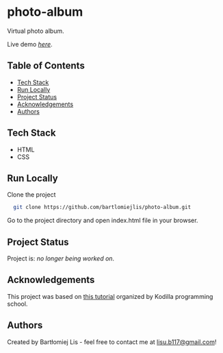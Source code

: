 # photo-album
Virtual photo album.

Live demo [_here_](https://codepen.io/lisu277/full/ExLvoGV).

## Table of Contents
* [Tech Stack](#tech-stack)
* [Run Locally](#run-locally)
* [Project Status](#project-status)
* [Acknowledgements](#acknowledgements)
* [Authors](#authors)

## Tech Stack
- HTML
- CSS

## Run Locally
Clone the project

```bash
  git clone https://github.com/bartlomiejlis/photo-album.git
```

Go to the project directory and open index.html file in your browser.

## Project Status
Project is: _no longer being worked on_.

## Acknowledgements
This project was based on [this tutorial](https://kodilla.com/pl/album-ze-zdjeciami?vgo_ee=RQ0hnvrSrQIHeATSE%2FIkIEzkASpiHornD%2Fz2wZTd1jg%3D) organized by Kodilla programming school.

## Authors
Created by Bartłomiej Lis - feel free to contact me at lisu.b117@gmail.com!
